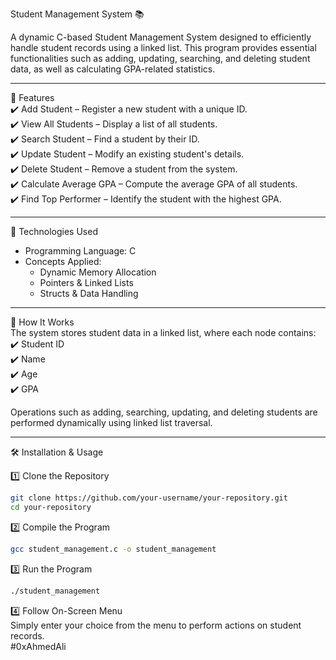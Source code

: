 Student Management System 📚  

A dynamic C-based Student Management System designed to efficiently handle student records using a linked list. This program provides essential functionalities such as adding, updating, searching, and deleting student data, as well as calculating GPA-related statistics.  

---

🚀 Features  
✔️ Add Student – Register a new student with a unique ID.  
✔️ View All Students – Display a list of all students.  
✔️ Search Student – Find a student by their ID.  
✔️ Update Student – Modify an existing student's details.  
✔️ Delete Student – Remove a student from the system.  
✔️ Calculate Average GPA – Compute the average GPA of all students.  
✔️ Find Top Performer – Identify the student with the highest GPA.  

---

🔧 Technologies Used  
- Programming Language: C  
- Concepts Applied:  
  - Dynamic Memory Allocation  
  - Pointers & Linked Lists  
  - Structs & Data Handling  

---

📜 How It Works  
The system stores student data in a linked list, where each node contains:  
✔️ Student ID  
✔️ Name  
✔️ Age  
✔️ GPA  

Operations such as adding, searching, updating, and deleting students are performed dynamically using linked list traversal.  

---

🛠 Installation & Usage  

1️⃣ Clone the Repository  
```sh
git clone https://github.com/your-username/your-repository.git
cd your-repository
```  
2️⃣ Compile the Program  
```sh
gcc student_management.c -o student_management
```  
3️⃣ Run the Program  
```sh
./student_management
```  
4️⃣ Follow On-Screen Menu  
Simply enter your choice from the menu to perform actions on student records.  
#0xAhmedAli

